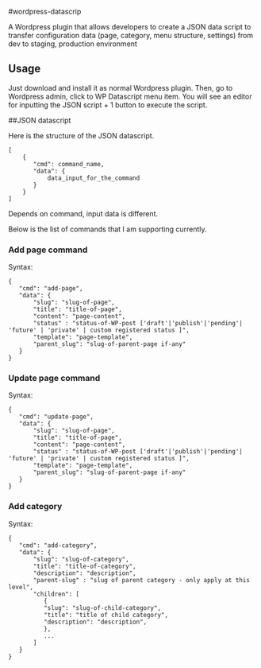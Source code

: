 #wordpress-datascrip

A Wordpress plugin that allows developers to create a JSON data script to transfer configuration data (page, category, menu structure, settings) from dev to staging, production environment

## Usage
Just download and install it as normal Wordpress plugin. Then, go to Wordpress admin, click to WP Datascript menu item. You will see an editor for inputting the JSON script + 1 button to execute the script.

##JSON datascript

Here is the structure of the JSON datascript.

    [
        {
           "cmd": command_name,
           "data": {
               data_input_for_the_command
           }
        }
    ]
Depends on command, input data is different.

Below is the list of commands that I am supporting currently.

### Add page command

Syntax:

    
    {
       "cmd": "add-page",
       "data": {
           "slug": "slug-of-page",
           "title": "title-of-page",
           "content": "page-content",
           "status" : "status-of-WP-post ['draft'|'publish'|'pending'| 'future' | 'private' | custom registered status ]",
           "template": "page-template",
           "parent_slug": "slug-of-parent-page if-any"
       }
    }
    
    
### Update page command

Syntax:

    
    {
       "cmd": "update-page",
       "data": {
           "slug": "slug-of-page",
           "title": "title-of-page",
           "content": "page-content",
           "status" : "status-of-WP-post ['draft'|'publish'|'pending'| 'future' | 'private' | custom registered status ]",
           "template": "page-template",
           "parent_slug": "slug-of-parent-page if-any"
       }
    }
    
### Add category

Syntax:

    
    {
       "cmd": "add-category",
       "data": {
           "slug": "slug-of-category",
           "title": "title-of-category",
           "description": "description",
           "parent-slug" : "slug of parent category - only apply at this level",
           "children": [
              {
              "slug": "slug-of-child-category",
              "title": "title of child category",
              "description": "description",
              },
              ...
           ]
       }
    }
        